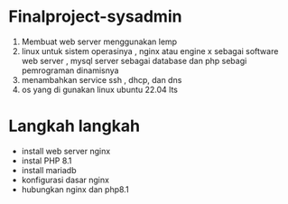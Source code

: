 # Finalproject-sysadmin

1. Membuat web server menggunakan lemp
2. linux untuk sistem operasinya , nginx atau engine x sebagai software web server ,  mysql server sebagai database dan php sebagi pemrograman dinamisnya
3. menambahkan service ssh , dhcp, dan dns
4. os yang di gunakan linux ubuntu 22.04 lts

   
# Langkah langkah
- install web server nginx
- instal   PHP 8.1
- install mariadb
- konfigurasi dasar nginx
- hubungkan nginx dan php8.1

